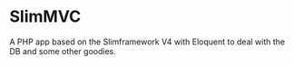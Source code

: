 # SlimMVC

A PHP app based on the Slimframework V4 with Eloquent to deal with the DB and some other goodies.
